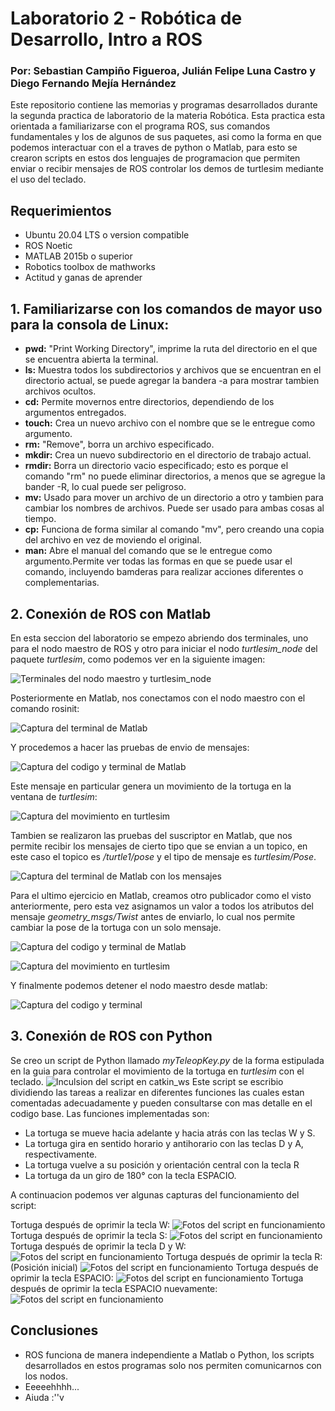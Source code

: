 # Laboratorio 2 - Robótica de Desarrollo, Intro a ROS

### Por: Sebastian Campiño Figueroa, Julián Felipe Luna Castro y Diego Fernando Mejía Hernández

Este repositorio contiene las memorias y programas desarrollados durante la segunda practica de laboratorio de la materia Robótica. Esta practica esta orientada a familiarizarse con el programa ROS, sus comandos fundamentales y los de algunos de sus paquetes, asi como la forma en que podemos interactuar con el a traves de python o Matlab, para esto se crearon scripts en estos dos lenguajes de programacion que permiten enviar o recibir mensajes de ROS controlar los demos de turtlesim mediante el uso del teclado.

## Requerimientos
* Ubuntu 20.04 LTS o version compatible
* ROS Noetic 
* MATLAB 2015b o superior
* Robotics toolbox de mathworks
* Actitud y ganas de aprender

## 1. Familiarizarse con los comandos de mayor uso para la consola de Linux:
* **pwd:** "Print Working Directory", imprime la ruta del directorio en el que se encuentra abierta la terminal.
* **ls:** Muestra todos los subdirectorios y archivos que se encuentran en el directorio actual, se puede agregar la bandera -a para mostrar tambien archivos ocultos. 
* **cd:** Permite movernos entre directorios, dependiendo de los argumentos entregados.
* **touch:** Crea un nuevo archivo con el nombre que se le entregue como argumento.
* **rm:** "Remove", borra un archivo especificado.
* **mkdir:** Crea un nuevo subdirectorio en el directorio de trabajo actual.
* **rmdir:** Borra un directorio vacio especificado; esto es porque el comando "rm" no puede eliminar directorios, a menos que se agregue la bander -R, lo cual puede ser peligroso.
* **mv:** Usado para mover un archivo de un directorio a otro y tambien para cambiar los nombres de archivos. Puede ser usado para ambas cosas al tiempo.
* **cp:** Funciona de forma similar al comando "mv", pero creando una copia del archivo en vez de moviendo el original.
* **man:** Abre el manual del comando que se le entregue como argumento.Permite ver todas las formas en que se puede usar el comando, incluyendo bamderas para realizar acciones diferentes o complementarias.

## 2. Conexión de ROS con Matlab

En esta seccion del laboratorio se empezo abriendo dos terminales, uno para el nodo maestro de ROS y otro para iniciar el nodo *turtlesim_node* del paquete *turtlesim*, como podemos ver en la siguiente imagen:

![Terminales del nodo maestro y turtlesim_node](imagenes/imagen1.png "Terminales del nodo maestro y turtlesim_node")

Posteriormente en Matlab, nos conectamos con el nodo maestro con el comando rosinit:

![Captura del terminal de Matlab](imagenes/imagen2.png)

Y procedemos a hacer las pruebas de envio de mensajes:

![Captura del codigo y terminal de Matlab](imagenes/imagen3.png)

Este mensaje en particular genera un movimiento de la tortuga en la ventana de *turtlesim*:

![Captura del movimiento en turtlesim](imagenes/imagen4.png)

Tambien se realizaron las pruebas del suscriptor en Matlab, que nos permite recibir los mensajes de cierto tipo que se envian a un topico, en este caso el topico es */turtle1/pose* y el tipo de mensaje es *turtlesim/Pose*.

![Captura del terminal de Matlab con los mensajes](imagenes/imagen5.png)

Para el ultimo ejercicio en Matlab, creamos otro publicador como el visto anteriormente, pero esta vez asignamos un valor a todos los atributos del mensaje *geometry_msgs/Twist* antes de enviarlo, lo cual nos permite cambiar la pose de la tortuga con un solo mensaje.

![Captura del codigo y terminal de Matlab](imagenes/imagen6.png)

![Captura del movimiento en turtlesim](imagenes/imagen7.png)

Y finalmente podemos detener el nodo maestro desde matlab:

![Captura del codigo y terminal](imagenes/imagen8.png)

## 3. Conexión de ROS con Python

Se creo un script de Python llamado *myTeleopKey.py* de la forma estipulada en la guia para controlar el movimiento de la tortuga en *turtlesim* con el teclado.
![Inculsion del script en catkin_ws](imagenes/imagen9.png)
Este script se escribio dividiendo las tareas a realizar en diferentes funciones las cuales estan comentadas adecuadamente y pueden consultarse con mas detalle en el codigo base. Las funciones implementadas son:

* La tortuga se mueve hacia adelante y hacia atrás con las teclas W y S.
* La tortuga gira en sentido horario y antihorario con las teclas D y A, respectivamente.
* La tortuga vuelve a su posición y orientación central con la tecla R
* La tortuga da un giro de 180° con la tecla ESPACIO.
  
A continuacion podemos ver algunas capturas del funcionamiento del script:

Tortuga después de oprimir la tecla W:
![Fotos del script en funcionamiento](imagenes/imagen10.png)
Tortuga después de oprimir la tecla S:
![Fotos del script en funcionamiento](imagenes/imagen11.png)
Tortuga después de oprimir la tecla D y W:
![Fotos del script en funcionamiento](imagenes/imagen12.png)
Tortuga después de oprimir la tecla R: (Posición inicial)
![Fotos del script en funcionamiento](imagenes/imagen13.png)
Tortuga después de oprimir la tecla ESPACIO:
![Fotos del script en funcionamiento](imagenes/imagen14.png)
Tortuga después de oprimir la tecla ESPACIO nuevamente:
![Fotos del script en funcionamiento](imagenes/imagen15.png)


## Conclusiones
* ROS funciona de manera independiente a Matlab o Python, los scripts desarrollados en estos programas solo nos permiten comunicarnos con los nodos.
* Eeeeehhhh...
* Aiuda :''v
